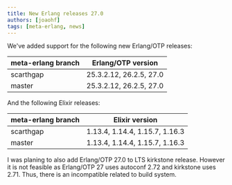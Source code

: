```yaml
---
title: New Erlang releases 27.0
authors: [joaohf]
tags: [meta-erlang, news]
---
```


We've added support for the following new Erlang/OTP releases:

| meta-erlang branch | Erlang/OTP version      |
| ------------------ | ----------------------- |
| scarthgap          | 25.3.2.12, 26.2.5, 27.0 |
| master             | 25.3.2.12, 26.2.5, 27.0 |

And the following Elixir releases:

| meta-erlang branch | Elixir version                 |
| ------------------ | ------------------------------ |
| scarthgap          | 1.13.4, 1.14.4, 1.15.7, 1.16.3 |
| master             | 1.13.4, 1.14.4, 1.15.7, 1.16.3 |

I was planing to also add Erlang/OTP 27.0 to LTS kirkstone release. However it
is not feasible as Erlang/OTP 27 uses autoconf 2.72 and kirkstone uses 2.71.
Thus, there is an incompatible related to build system.
